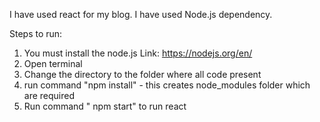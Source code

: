 I have used react for my blog.
I have used Node.js dependency.

Steps to run:

1. You must install the node.js
   Link: https://nodejs.org/en/
2. Open terminal
3. Change the directory to the folder where all code present
4. run command "npm install" - this creates node_modules folder which are required
5. Run command " npm start" to run react